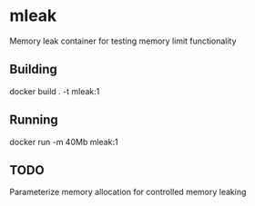 # mleak
Memory leak container for testing memory limit functionality

## Building

docker build . -t mleak:1

## Running

docker run  -m 40Mb mleak:1

## TODO

Parameterize memory allocation for controlled memory leaking
